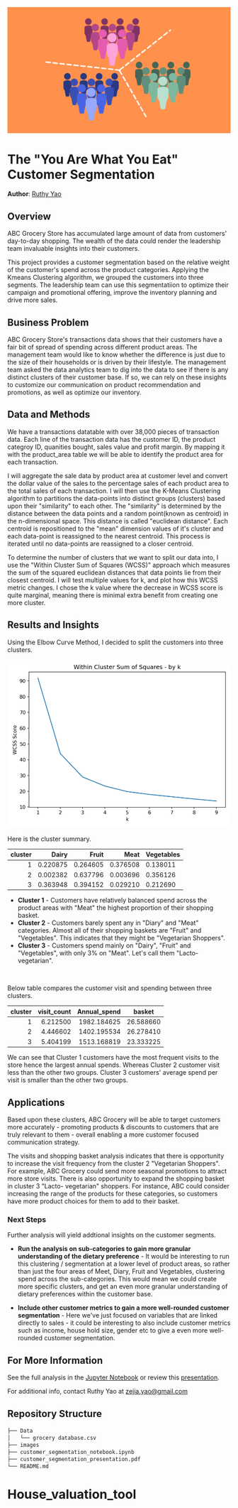![clustering-title-img](./images/clustering-title-img.png)

# The "You Are What You Eat" Customer Segmentation

**Author**: [Ruthy Yao](mailto:zejia.yao@gmail.com)

## Overview

ABC Grocery Store has accumulated large amount of data from customers' day-to-day shopping. The wealth of the data could render the leadership team invaluable insights into their customers. 

This project provides a customer segmentation based on the relative weight of the customer's spend across the product categories. Applying the Kmeans Clustering algorithm, we grouped the customers into three segments. The leadership team can use this segmentatiion to optimize their campaign and promotional offering, improve the inventory planning and drive more sales.  

## Business Problem

ABC Grocery Store's transactions data shows that their customers have a fair bit of spread of spending across different product areas. The management team would like to know whether the difference is just due to the size of their households or is driven by their lifestyle. The management team asked the data analytics team to dig into the data to see if there is any distinct clusters of their customer base. If so, we can rely on these insights to customize our communication on product recommendation and promotions, as well as optimize our inventory.

## Data and Methods

We have a transactions datatable with over 38,000 pieces of transaction data. Each line of the transaction data has the customer ID, the product categroy ID, quanities bought, sales value and profit margin. By mapping it with the product_area table we will be able to identify the product area for each transaction. 

I will aggregate the sale data by product area at customer level and convert the dollar value of the sales to the percentage sales of each product area to the total sales of each transaction. I will then use the K-Means Clustering algorithm to partitions the data-points into distinct groups (clusters) based upon their "similarity" to each other. The "similarity" is determined by the distance between the data points and a random point(known as centroid) in the n-dimensional space. This distance is called "euclidean distance". Each centroid is repositioned to the "mean" dimension values of it's cluster and each data-point is reassigned to the nearest centroid. This process is iterated until no data-points are reassigned to a closer centroid.

To determine the number of clusters that we want to split our data into, I use the "Within Cluster Sum of Squares (WCSS)" approach which measures the sum of the squared euclidean distances that data points lie from their closest centroid. I will test multiple values for k, and plot how this WCSS metric changes. I chose the k value where the decrease in WCSS score is quite marginal, meaning there is minimal extra benefit from creating one more cluster. 


## Results and Insights

Using the Elbow Curve Method, I decided to split the customers into three clusters.

![WCSS_by_k](./images/WCSS_by_k.png)


Here is the cluster summary. 

| cluster |    Dairy |    Fruit |     Meat | Vegetables |
|--------:|---------:|---------:|---------:|------------|
|       1 | 0.220875 | 0.264605 | 0.376508 |   0.138011 |
|       2 | 0.002382 | 0.637796 | 0.003696 |   0.356126 |
|       3 | 0.363948 | 0.394152 | 0.029210 |   0.212690 |

* **Cluster 1**  - Customers have relatively balanced spend across the product areas with "Meat" the highest proportion of their shopping basket.
* **Cluster 2** - Customers barely spent any in "Diary" and "Meat" categories. Almost all of their shopping baskets are "Fruit" and "Vegetables". This indicates that they might be "Vegetarian Shoppers".
* **Cluster 3** - Customers spend mainly on "Dairy", "Fruit" and "Vegetables", with only 3% on "Meat". Let's call them "Lacto-vegetarian".
<br>
  
Below table compares the customer visit and spending between three clusters.

| **cluster** | **visit_count** | **Annual_spend** | **basket** |
|------------:|----------------:|-----------------:|------------|
|           1 |        6.212500 |      1982.184625 |  26.588660 |
|           2 |        4.446602 |      1402.195534 |  26.278410 |
|           3 |        5.404199 |      1513.168819 |  23.333225 |

We can see that Cluster 1 customers have the most frequent visits to the store hence the largest annual spends. Whereas Cluster 2 customer visit less than the other two groups. Cluster 3 customers' average spend per visit is smaller than the other two groups.
 
## Applications

Based upon these clusters, ABC Grocery will be able to target customers more accurately - promoting products & discounts to customers that are truly relevant to them - overall enabling a more customer focused communication strategy.

The visits and shopping basket analysis indicates that there is opportunity to increase the visit frequency from the cluster 2 "Vegetarian Shoppers". For example, ABC Grocery could send more seasonal promotions to attract more store visits. There is also opportunity to expand the shopping basket in cluster 3 "Lacto- vegetarian" shoppers. For instance, ABC could consider increasing the range of the products for these categories, so customers have more product choices for them to add to their basket.

### Next Steps

Further analysis will yield addtional insights on the customer segments.

* **Run the analysis on sub-categories to gain more granular understanding of the dietary preference** -  It would be interesting to run this clustering / segmentation at a lower level of product areas, so rather than just the four areas of Meet, Diary, Fruit and Vegetables, clustering spend across the sub-categories. This would mean we could create more specific clusters, and get an even more granular understanding of dietary preferences within the customer base.

* **Include other customer metrics to gain a more well-rounded customer segmentation** - Here we've just focused on variables that are linked directly to sales - it could be interesting to also include customer metrics such as income, house hold size, gender etc to give a even more well-rounded customer segmentation. 


## For More Information

See the full analysis in the [Jupyter Notebook](./customer_segmentation.ipynb) or review this [presentation](./customer_segmentation_presentation.pdf).

For additional info, contact Ruthy Yao at [zejia.yao@gmail.com](mailto:zejia.yao@gmail.com)

## Repository Structure

```
├── Data
│   └── grocery database.csv
├── images
├── customer_segmentation_notebook.ipynb 
├── customer_segmentation_presentation.pdf
└── README.md
```
# House_valuation_tool
